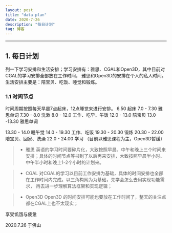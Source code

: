 ```yaml
---
layout: post
title: "data plan"
date: 2020-7-26 
description: "每日计划"
tag: 博客 
--- 
```



---
## 1. 每日计划

列一下学习安排和生活安排；学习安排有：雅思、CGAL和Open3D，其中目前对CGAL的学习安排全部放在工作时间，
雅思和Open3D的安排在个人的私人时间。生活安排主要是：陪宝贝、吃饭、睡觉和锻炼。


### 1.1 时间节点

时间周期按照每天早晨7点起床，12点睡觉来进行安排。
6.50   起床
7.0 - 7.30  雅思单词
7.30 - 8.0  洗漱
8.0 - 12.0  工作、吃早、午饭
12.0 - 13.0  陪宝贝
13.0 -13.30  雅思单词 

13.30 - 14.0  睡午觉
14.0 - 19.30 工作、吃饭
19.30 - 20.30 锻炼
20.30 - 22.00 陪宝贝、回家、洗澡
22.0 - 24.00  学习 （目前以雅思课程为主，Open3D暂缓）     

> * 雅思 
英语的学习时间要碎片化，大致按照早晨、中午和晚上三个时间来安排；具体的时间节点等书到了以后再来安排，大致按照早晨半小时、中午半小时和晚上1-2个小时的计划来。

> * CGAL
对CGAL的学习以目前工作安排为基础，具体的时间安排也全部在工作时间内完成。以三角构网为为基础，先学会怎么去用实现功能需求，
再去进一步理解算法框架和实现逻辑；

> * Open3D
Open3D 的时间安排可能也要放在工作时间了，整天的关注点都在CGAL上也不太现实；


享受饥饿与疲惫

2020.7.26 于佛山
